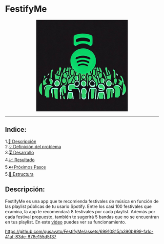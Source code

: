 # FestifyMe


<center>
    <img src="./images/FestifyMe_logo.jpeg" alt="Alt text" width="300">
</center>


***

## Indice:
1.[📜 Descripción](#descripcion)\
2.[💡 Definición del problema](#problema)\
3.[⏳ Desarrollo](#desarrollo)\
4.[📈 Resultado](#resultado)\
5.[⏭️ Próximos Pasos](#next)\
5.[📁 Estructura](#Estructura)

## Descripción:<a name="descripcion"/>

FestifyMe es una app que te recomienda festivales de música en función de las 
playlist públicas de tu usario Spotify. Entre los casi 100 festivales que examina,
la app te recomendará 8 festivales por cada playlist. Además por cada festival 
propuesto, también te sugerirá 5 bandas que no se encuentran en tus playlist. En
este [video](https://github.com/gusavato/FestifyMe/blob/main/images/FestifyMe.mp4) 
puedes ver su funcionamiento.

https://github.com/gusavato/FestifyMe/assets/69910815/a390b899-fa1c-41af-83de-878e155d5f37

